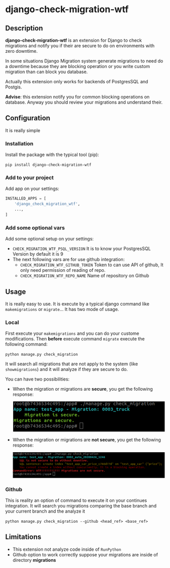 # django-check-migration-wtf

## Description

**django-check-migration-wtf** is an extension for Django to check migrations and notify you if their are secure to do 
on environments with zero downtime. 

In some situations Django Migration system generate migrations to need do a downtime because they are blocking operation 
or you write custom migration than can block you database.

Actually this extension only works for backends of PostgresSQL and Postgis.

**Advise**: this extension notify you for common blocking operations on database. Anyway you should review your migrations and understand their.

## Configuration

It is really simple

### Installation

Install the package with the typical tool (pip):

`pip install django-check-migration-wtf`

### Add to your project

Add app on your settings:

```python
INSTALLED_APPS = [
    'django_check_migration_wtf',
    ...,
]
```

### Add some optional vars 

Add some optional setup on your settings:

* `CHECK_MIGRATION_WTF_PSQL_VERSION` It is to know your PostgresSQL Version by default it is 9 
* The next following vars are for use github integration:
    * `CHECK_MIGRATION_WTF_GITHUB_TOKEN` Token to can use API of github, It only need permission of reading of repo.
    * `CHECK_MIGRATION_WTF_REPO_NAME` Name of repository on Github
    
## Usage

It is really easy to use. It is execute by a typical django command like `makemigrations` or `migrate`...
It has two mode of usage.

### Local

First execute your `makemigrations` and you can do your custome modifications. Then **before** execute command `migrate` 
execute the following command:

`python manage.py check_migration`

It will search all migrations that are not apply to the system (like `showmigrations`) and it will analyze if they are secure to do.

You can have two possibilities:
 
*   When the migration or migrations are **secure**, you get the following response:

    ![image info](./images/migration-ok.png)

* When the migration or migrations are **not secure**, you get the following response:

    ![image info](./images/migration-bad.png)

### Github

This is reality an option of command to execute it on your continues integration. 
It will search you migrations comparing the base branch and your current branch and the analyze it

`python manage.py check_migration --github <head_ref> <base_ref>`

## Limitations

* This extension not analyze code inside of `RunPython`
* Github option to work correctly suppose your migrations are inside of directory **migrations** 
